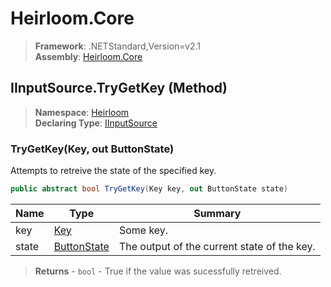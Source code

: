 # Heirloom.Core

> **Framework**: .NETStandard,Version=v2.1  
> **Assembly**: [Heirloom.Core][0]

## IInputSource.TryGetKey (Method)

> **Namespace**: [Heirloom][0]  
> **Declaring Type**: [IInputSource][1]

### TryGetKey(Key, out ButtonState)

Attempts to retreive the state of the specified key.

```cs
public abstract bool TryGetKey(Key key, out ButtonState state)
```

| Name  | Type             | Summary                                     |
|-------|------------------|---------------------------------------------|
| key   | [Key][2]         | Some key.                                   |
| state | [ButtonState][3] | The output of the current state of the key. |

> **Returns** - `bool` - True if the value was sucessfully retreived.

[0]: ../../../Heirloom.Core.md
[1]: ../IInputSource.md
[2]: ../Key.md
[3]: ../ButtonState.md
